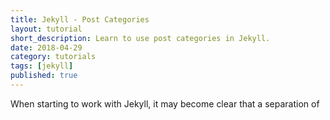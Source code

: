 ```yaml
---
title: Jekyll - Post Categories
layout: tutorial
short_description: Learn to use post categories in Jekyll.
date: 2018-04-29
category: tutorials
tags: [jekyll]
published: true
---
```


When starting to work with Jekyll, it may become clear that a separation of
 
